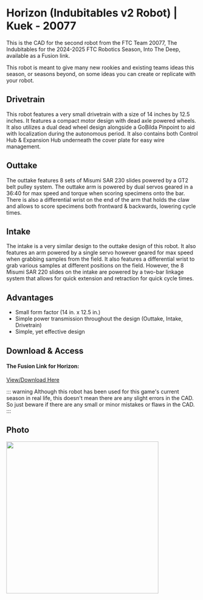 # Horizon (Indubitables v2 Robot) | Kuek - 20077

This is the CAD for the second robot from the FTC Team 20077, The Indubitables for the 2024-2025 FTC Robotics Season, Into The Deep, available as a Fusion link.

This robot is meant to give many new rookies and existing teams ideas this season, or seasons beyond, on some ideas you can create or replicate with your robot.

## Drivetrain

This robot features a very small drivetrain with a size of 14 inches by 12.5 inches. It features a compact motor design with dead axle powered wheels. It also utilizes a dual dead wheel design alongside a GoBilda Pinpoint to aid with localization during the autonomous period. It also contains both Control Hub & Expansion Hub underneath the cover plate for easy wire management.

## Outtake

The outtake features 8 sets of Misumi SAR 230 slides powered by a GT2 belt pulley system. The outtake arm is powered by dual servos geared in a 36:40 for max speed and torque when scoring specimens onto the bar. There is also a differential wrist on the end of the arm that holds the claw and allows to score specimens both frontward & backwards, lowering cycle times.

## Intake

The intake is a very similar design to the outtake design of this robot. It also features an arm powered by a single servo however geared for max speed when grabbing samples from the field. It also features a differential wrist to grab various samples at different positions on the field. However, the 8 Misumi SAR 220 slides on the intake are powered by a two-bar linkage system that allows for quick extension and retraction for quick cycle times.

## Advantages
- Small form factor (14 in. x 12.5 in.)
- Simple power transmission throughout the design (Outtake, Intake, Drivetrain)
- Simple, yet effective design

## Download & Access

#### The Fusion Link for Horizon:

[View/Download Here](https://a360.co/4jVgrKq)

::: warning
Although this robot has been used for this game's current season in real life, this doesn't mean there are any slight errors in the CAD. So just beware if there are any small or minor mistakes or flaws in the CAD.
:::

## Photo
<style>img{border: 4px #1b1b1f;}</style>
<img height="400" src="/images/Horizon.jpg" width="400"/>

